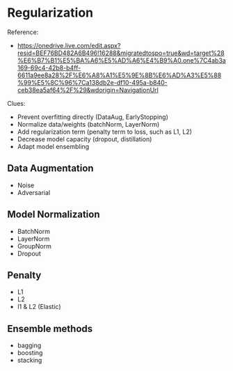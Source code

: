 # Regularization

Reference: 
- https://onedrive.live.com/edit.aspx?resid=BEF76BD482A6B496!16288&migratedtospo=true&wd=target%28%E6%B7%B1%E5%BA%A6%E5%AD%A6%E4%B9%A0.one%7C4ab3a169-69c4-42b8-b4ff-6611a9ee8a28%2F%E6%A8%A1%E5%9E%8B%E6%AD%A3%E5%88%99%E5%8C%96%7Ca138db2e-df10-495a-b840-ceb38ea5af64%2F%29&wdorigin=NavigationUrl

Clues:
- Prevent overfitting directly (DataAug, EarlyStopping)
- Normalize data/weights (batchNorm, LayerNorm)
- Add regularization term (penalty term to loss, such as L1, L2)
- Decrease model capacity (dropout, distillation)
- Adapt model ensembling


## Data Augmentation
- Noise
- Adversarial

## Model Normalization
- BatchNorm
- LayerNorm
- GroupNorm
- Dropout

## Penalty
- L1
- L2
- l1 & L2 (Elastic)

## Ensemble methods
- bagging
- boosting
- stacking

